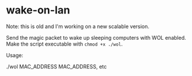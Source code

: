# wake-on-lan

Note: this is old and I'm working on a new scalable version.

Send the magic packet to wake up sleeping computers with WOL enabled. Make the script executable with `chmod +x ./wol`. 

Usage:

./wol MAC_ADDRESS MAC_ADDRESS, etc
